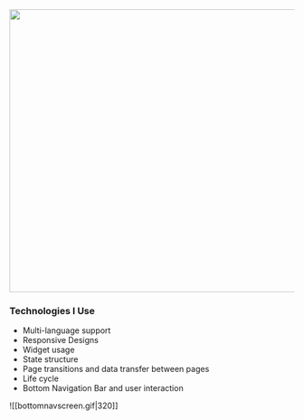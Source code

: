 
<img src="https://github.com/faruktinaz/flutter-voyage/assets/114104599/d3a483c3-02f0-4ac3-8111-d2c2e0b40ba1" width="700" height="500">

### Technologies I Use
- Multi-language support
- Responsive Designs
- Widget usage
- State structure
- Page transitions and data transfer between pages
- Life cycle
- Bottom Navigation Bar and user interaction

![[bottomnavscreen.gif|320]]

